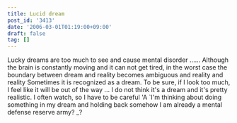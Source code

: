 ```yaml
---
title: Lucid dream
post_id: '3413'
date: '2006-03-01T01:19:00+09:00'
draft: false
tag: []
---
```


Lucky dreams are too much to see and cause mental disorder ...... Although the brain is constantly moving and it can not get tired, in the worst case the boundary between dream and reality becomes ambiguous and reality and reality Sometimes it is recognized as a dream. To be sure, if I look too much, I feel like it will be out of the way ... I do not think it's a dream and it's pretty realistic. I often watch, so I have to be careful 'A `I'm thinking about doing something in my dream and holding back somehow I am already a mental defense reserve army? _?